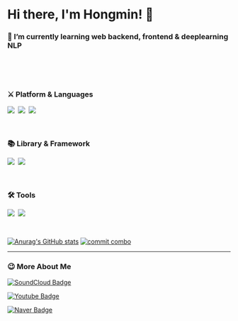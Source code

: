 # Hi there, I'm Hongmin! 👋


<h3>💪 I’m currently learning web backend, frontend & deeplearning NLP </h3>
<br>
<br>
<br>


<h3 align="left"> ⚔ Platform & Languages </h3>
           
<p align="left">
  <img src="https://img.shields.io/badge/Python-3766AB?style=for-the-badge&logo=Python&logoColor=white"/></a>&nbsp
  <img src="https://img.shields.io/badge/C++-00599C?style=for-the-badge&logo=C%2B%2B&logoColor=white"/></a>&nbsp
  <img src="https://img.shields.io/badge/Java-007396?style=for-the-badge&logo=Java&logoColor=white"/></a>&nbsp                           
</p>
<br>


<h3 align="left"> 📚 Library & Framework </h3>
           
<p align="left">
  <img src="https://img.shields.io/badge/React-61DAFB?style=for-the-badge&logo=React&logoColor=white"/></a>&nbsp      
  <img src="https://img.shields.io/badge/Spring-6DB33F?style=for-the-badge&logo=Spring&logoColor=white">
</p>

<br>

<h3 align="left"> 🛠 Tools </h3>

<p align="left">
  <img src="https://img.shields.io/badge/Git-F05032?style=for-the-badge&logo=Git&logoColor=white"/></a>&nbsp
  <img src="https://img.shields.io/badge/Firebase-FFCA28?style=for-the-badge&logo=Firebase&logoColor=white"/></a>&nbsp
</p>

<br>


<div align="left">
  
[![Anurag's GitHub stats](https://github-readme-stats.vercel.app/api?username=honghyeong&show_icons=true&theme=tokyonight)](https://github.com/anuraghazra/github-readme-stats)
[![commit combo](http://commitcombo.com/get?user=honghyeong&theme=Indigo&v=2)](https://github.com/devxb/commitcombo)
</div>

--------------------------------
<h3 align="left">😉 More About Me </h3>

<div align="left">
  
[![SoundCloud Badge](https://img.shields.io/badge/SoundCloud-ff3300?style=flat&logo=SoundCloud&logoColor=white&link=https://soundcloud.com/ohhongmin)](https://soundcloud.com/ohhongmin)
  
 [![Youtube Badge](https://img.shields.io/badge/Youtube-ff3300?style=flat&logo=Youtube&logoColor=white&link=https://www.youtube.com/channel/UCtnXXh9EGx-y6mNzUnfDuRg/channels)](https://www.youtube.com/channel/UCtnXXh9EGx-y6mNzUnfDuRg/channels)

[![Naver Badge](https://img.shields.io/badge/Blog-000000?style=flat&logo=StoryBlok&logoColor=white&link=https://5hongmin.tistory.com/)](https://5hongmin.tistory.com/)

</div> 
